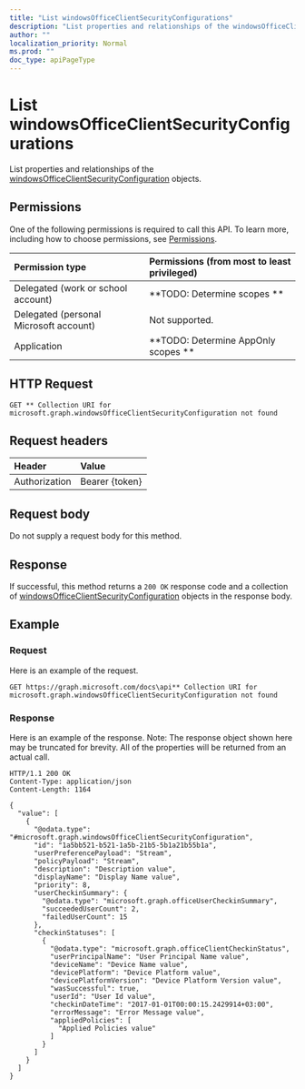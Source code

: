 ```yaml
---
title: "List windowsOfficeClientSecurityConfigurations"
description: "List properties and relationships of the windowsOfficeClientSecurityConfiguration objects."
author: ""
localization_priority: Normal
ms.prod: ""
doc_type: apiPageType
---
```


# List windowsOfficeClientSecurityConfigurations

List properties and relationships of the [windowsOfficeClientSecurityConfiguration](../resources/windowsofficeclientsecurityconfiguration.md) objects.

## Permissions
One of the following permissions is required to call this API. To learn more, including how to choose permissions, see [Permissions](/concepts/permissions-reference.md).

|Permission type|Permissions (from most to least privileged)|
|:---|:---|
|Delegated (work or school account)|**TODO: Determine scopes **|
|Delegated (personal Microsoft account)|Not supported.|
|Application|**TODO: Determine AppOnly scopes **|

## HTTP Request
<!-- {
  "blockType": "ignored"
}
-->
``` http
GET ** Collection URI for microsoft.graph.windowsOfficeClientSecurityConfiguration not found
```

## Request headers
|Header|Value|
|:---|:---|
|Authorization|Bearer {token}|

## Request body
Do not supply a request body for this method.

## Response
If successful, this method returns a `200 OK` response code and a collection of [windowsOfficeClientSecurityConfiguration](../resources/windowsofficeclientsecurityconfiguration.md) objects in the response body.

## Example

### Request
Here is an example of the request.
<!-- {
  "blockType": "request",
  "name": "get_windowsofficeclientsecurityconfiguration"
}
-->
``` http
GET https://graph.microsoft.com/docs\api** Collection URI for microsoft.graph.windowsOfficeClientSecurityConfiguration not found
```

### Response
Here is an example of the response. Note: The response object shown here may be truncated for brevity. All of the properties will be returned from an actual call.
<!-- {
  "blockType": "response",
  "truncated": true,
  "@odata.type": "collection(microsoft.graph.windowsofficeclientsecurityconfiguration)"
}
-->
``` http
HTTP/1.1 200 OK
Content-Type: application/json
Content-Length: 1164

{
  "value": [
    {
      "@odata.type": "#microsoft.graph.windowsOfficeClientSecurityConfiguration",
      "id": "1a5bb521-b521-1a5b-21b5-5b1a21b55b1a",
      "userPreferencePayload": "Stream",
      "policyPayload": "Stream",
      "description": "Description value",
      "displayName": "Display Name value",
      "priority": 8,
      "userCheckinSummary": {
        "@odata.type": "microsoft.graph.officeUserCheckinSummary",
        "succeededUserCount": 2,
        "failedUserCount": 15
      },
      "checkinStatuses": [
        {
          "@odata.type": "microsoft.graph.officeClientCheckinStatus",
          "userPrincipalName": "User Principal Name value",
          "deviceName": "Device Name value",
          "devicePlatform": "Device Platform value",
          "devicePlatformVersion": "Device Platform Version value",
          "wasSuccessful": true,
          "userId": "User Id value",
          "checkinDateTime": "2017-01-01T00:00:15.2429914+03:00",
          "errorMessage": "Error Message value",
          "appliedPolicies": [
            "Applied Policies value"
          ]
        }
      ]
    }
  ]
}
```

